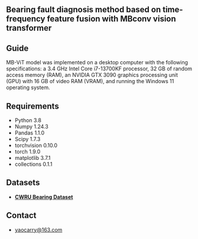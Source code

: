 
## Bearing fault diagnosis method based on time-frequency feature fusion with MBconv vision transformer

## Guide
MB-ViT model  was implemented on a desktop computer with the following specifications: a 3.4 GHz Intel Core i7-13700KF processor, 32 GB of random access memory (RAM), an NVIDIA GTX 3090 graphics processing unit (GPU) with 16 GB of video RAM (VRAM), and running the Windows 11 operating system.


## Requirements
- Python 3.8
- Numpy 1.24.3
- Pandas 1.1.0
- Scipy 1.7.3
- torchvision 0.10.0
- torch 1.9.0 
- matplotlib 3.7.1
- collections 0.1.1
## Datasets
- **[CWRU Bearing Dataset](https://csegroups.case.edu/bearingdatacenter/pages/download-data-file/)**

## Contact
-  yaocarry@163.com
